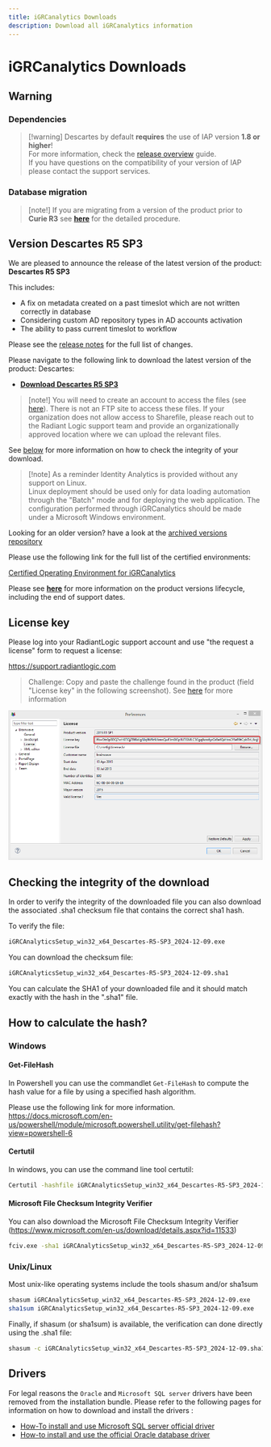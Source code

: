 ```yaml
---
title: iGRCanalytics Downloads
description: Download all iGRCanalytics information
---
```


# iGRCanalytics Downloads

## Warning

### Dependencies

> [!warning] Descartes by default **requires** the use of IAP version **1.8 or higher**!  
> For more information, check the [release overview](../../iap-3.2/identity-analytics/iap-release/01-iap-release-overview.md) guide.  
> If you have questions on the compatibility of your version of IAP please contact the support services.

### Database migration

> [note!] If you are migrating from a version of the product prior to **Curie R3** see [**here**](../igrc-platform/installation-and-deployment/07-database/04-schema-35-upgrade-procedure/index.md) for the detailed procedure.

## Version Descartes R5 SP3

We are pleased to announce the release of the latest version of the product: **Descartes R5 SP3**

This includes:

- A fix on metadata created on a past timeslot which are not written correctly in database
- Considering custom AD repository types in AD accounts activation
- The ability to pass current timeslot to workflow

Please see the [release notes](./08-release-notes-descartes-r5.md) for the full list of changes.  

Please navigate to the following link to download the latest version of the product: Descartes:

- [**Download Descartes R5 SP3**](https://radiantlogicinc246.sharefile.com/d-se8e375a002e64370b1915f55468c01e4)

> [note!] You will need to create an account to access the files (see [here](https://radiantlogicinc246.sharefile.com/i/i1bc2de34c6e42bba)). There is not an FTP site to access these files. If your organization does not allow access to Sharefile, please reach out to the Radiant Logic support team and provide an organizationally approved location where we can upload the relevant files.

See [below](#how-to-calculate-the-hash) for more information on how to check the integrity of your download.

> [!note] As a reminder Identity Analytics is provided without any support on Linux.  
> Linux deployment should be used only for data loading automation through the "Batch" mode and for deploying the web application. The configuration performed through iGRCanalytics should be made under a Microsoft Windows environment.

Looking for an older version? have a look at the [archived versions repository](03-archived-version)

Please use the following link for the full list of the certified environments:

[Certified Operating Environment for iGRCanalytics](../igrc-platform/installation-and-deployment/04-brainwave-grc-certified-environments.md)

Please see [**here**](02-product-lifecycle) for more information on the product versions lifecycle, including the end of support dates.

## License key

Please log into your RadiantLogic support account and use "the request a license" form to request a license:

https://support.radiantlogic.com

> Challenge: Copy and paste the challenge found in the product (field "License key" in the following screenshot). See [here](https://support.radiantlogic.com/hc/en-us/articles/17805187130516-iGRCanalytics-licence-requests) for more information

![Challenge](./images/challenge.png "Workstation fingerprint")

## Checking the integrity of the download

In order to verify the integrity of the downloaded file you can also download the associated .sha1 checksum file that contains the correct sha1 hash.

To verify the file:

```sh
iGRCAnalyticsSetup_win32_x64_Descartes-R5-SP3_2024-12-09.exe
```

You can download the checksum file:

```sh
iGRCAnalyticsSetup_win32_x64_Descartes-R5-SP3_2024-12-09.sha1
```

You can calculate the SHA1 of your downloaded file and it should match exactly with the hash in the ".sha1" file.

## How to calculate the hash?

### Windows

#### Get-FileHash

In Powershell you can use the commandlet `Get-FileHash` to compute the hash value for a file by using a specified hash algorithm.

Please use the following link for more information.
https://docs.microsoft.com/en-us/powershell/module/microsoft.powershell.utility/get-filehash?view=powershell-6

#### Certutil

In windows, you can use the command line tool certutil:

```sh
Certutil -hashfile iGRCAnalyticsSetup_win32_x64_Descartes-R5-SP3_2024-12-09.exe SHA1
```

#### Microsoft File Checksum Integrity Verifier

You can also download the Microsoft File Checksum Integrity Verifier (https://www.microsoft.com/en-us/download/details.aspx?id=11533)

```sh
fciv.exe -sha1 iGRCAnalyticsSetup_win32_x64_Descartes-R5-SP3_2024-12-09.exe
```

### Unix/Linux

Most unix-like operating systems include the tools shasum and/or sha1sum

```sh
shasum iGRCAnalyticsSetup_win32_x64_Descartes-R5-SP3_2024-12-09.exe
sha1sum iGRCAnalyticsSetup_win32_x64_Descartes-R5-SP3_2024-12-09.exe
```

Finally, if shasum (or sha1sum) is available, the verification can done directly using the .sha1 file:

```bash
shasum -c iGRCAnalyticsSetup_win32_x64_Descartes-R5-SP3_2024-12-09.sha1
```

## Drivers

For legal reasons the `Oracle` and `Microsoft SQL server` drivers have been removed from the installation bundle. Please refer to the following pages for information on how to download and install the drivers :

- [How-To install and use Microsoft SQL server official driver](../how-to/database/sqlserver/install-sqlserver-driver)
- [How-to install and use the official Oracle database driver](../how-to/database/oracle/install-orcl-driver)
